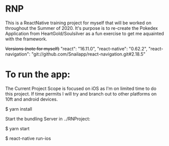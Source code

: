 # RNP

This is a ReactNative training project for myself that will be worked on throughout the Summer of 2020.
It's purpose is to re-create the Pokedex Application from HeartGold/Soulsilver as a fun exercise to get me aquainted with the framework.

~~Versions (note for myself)~~
"react": "16.11.0",
"react-native": "0.62.2",
"react-navigation": "git://github.com/Snailapp/react-navigation.git#2.18.5"

# To run the app:
The Current Project Scope is focused on iOS as I'm on limited time to do this project. If time permits I will try and branch out to other platforms on 10ft and android devices.


$ yarn install

Start the bundling Server in ../RNProject:

$ yarn start

$ react-native run-ios
